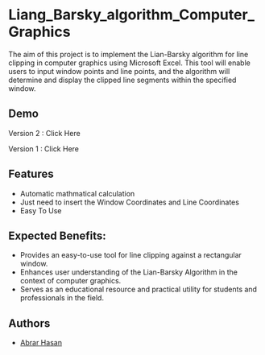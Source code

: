 # Liang_Barsky_algorithm_Computer_Graphics
The aim of this project is to implement the Lian-Barsky algorithm for line clipping in computer graphics using Microsoft Excel. This tool will enable users to input window points and line points, and the algorithm will determine and display the clipped line segments within the specified window.




## Demo

Version 2 : Click Here

Version 1 : Click Here




## Features

- Automatic mathmatical calculation
- Just need to insert the Window Coordinates and Line Coordinates
- Easy To Use

## Expected Benefits:

- Provides an easy-to-use tool for line clipping against a rectangular window.
- Enhances user understanding of the Lian-Barsky Algorithm in the context of computer graphics.
- Serves as an educational resource and practical utility for students and professionals in the field.
## Authors

- [Abrar Hasan](https://www.github.com/abrarhasan3)

